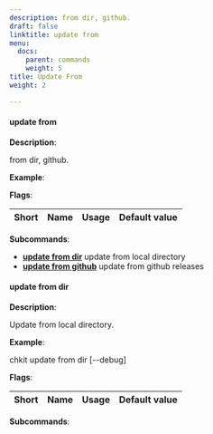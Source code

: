 ```yaml
---
description: from dir, github.
draft: false
linktitle: update from
menu:
  docs:
    parent: commands
    weight: 5
title: Update From
weight: 2

---
```


#### <a name="update_from">update from</a>

**Description**:

from dir, github.

**Example**:



**Flags**:

| Short | Name | Usage | Default value |
| ----- | ---- | ----- | ------------- |


**Subcommands**:

* **[update from dir](#update_from_dir)** update from local directory
* **[update from github](#update_from_github)** update from github releases


#### <a name="update_from_dir">update from dir</a>

**Description**:

Update from local directory.

**Example**:

chkit update from dir <path> [--debug]

**Flags**:

| Short | Name | Usage | Default value |
| ----- | ---- | ----- | ------------- |


**Subcommands**:



